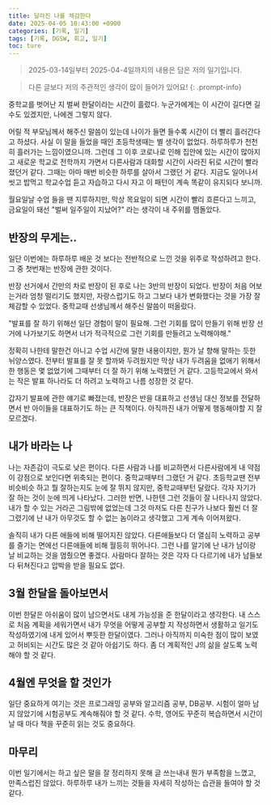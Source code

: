 ```yaml
---
title: 달라진 나를 체감한다 
date: 2025-04-05 10:43:00 +0900
categories: [기록, 일기]
tags: [기록, DGSW, 회고, 일기]
toc: ture
---
```


> 2025-03-14일부터 2025-04-4일까지의 내용은 담은 저의 일기입니다.

> 다른 글보다 저의 주관적인 생각이 많이 들어가 있어요!
{: .prompt-info}

중학교를 벗어난 지 벌써 한달이라는 시간이 흘렀다. 누군가에게는 이 시간이 길다면 길수도 있겠지만, 나에겐 그렇지 않다.

어릴 적 부모님께서 해주신 말씀이 있는데 나이가 들면 들수록 시간이 더 빨리 흘러간다고 하셨다. 사실 이 말을 들었을 때인 초등학생때는
별 생각이 없었다. 하루하루가 천천히 흘러가는 느낌이였으니까. 그런데 그 이후 코로나로 인해 집안에 있는 시간이 많아지고 새로운 학교로 전학까지 가면서
다른사람과 대화할 시간이 사라진 뒤로 시간이 빨라졌던거 같다. 그때는 아마 매번 비슷한 하루를 살아서 그랬던 거 같다. 지금도 일어나서 씻고 밥먹고 학교수업 듣고 자습하고 다시 자고 이 패턴이 계속 똑같이 유지되다 보니까.

월요일날 수업 들을 땐 지루하지만, 막상 목요일이 되면 시간이 빨리 흐른다고 느끼고, 금요일이 돼선 "벌써 일주일이 지났어?" 라는 생각이 내 주위를 맴돌았다.



## 반장의 무게는..

일단 이번에는 하루하루 배운 것 보다는 전반적으로 느낀 것을 위주로 작성하려고 한다. 그 중 첫번재는 반장에 관한 것이다. 

반장 선거에서 간만의 차로 반장이 된 후로 나는 3반의 반장이 되었다. 반장이 처음 어보는거라 엄청 떨리기도 했지만, 자랑스럽기도 하고 그보다 내가 변화했다는 것을 가장 잘 체감할 수 있었다. 중학교때 선생님께서 해주신 말씀이 떠올랐다.

"발표를 잘 하기 위해선 일단 경험이 말이 필요해. 그런 기회를 많이 만들기 위해 반장 선거에 나가보기도 하면서 너가 적극적으로 그런 기회를 만들려고 노력해야해."

정확히 나한테 말한건 아니고 수업 시간에 말한 내용이지만, 뭔가 날 향해 말하는 듯한 뉘양스였다. 전부터 발표를 잘 못 할까봐 두려웠지만 막상 내가 두려움을 없애기 위해서 한 행동은 몇 없었기에 그때부터 더 잘 하기 위해 노력했던 거 같다. 고등학교에서 와서는 작은 발표 하나라도 더 하려고 노력하고 나름 성장한 것 같다.


갑자기 발표에 관한 얘기로 빠졌는데, 반장은 반을 대표하고 선생님 대신 정보를 전달하면서 반 아이들을 대표하기도 하는 큰 직책이다.
아직까진 내가 어떻게 행동해야할 지 잘 모르겠다.

## 내가 바라는 나

나는 자존감이 극도로 낮은 편이다. 다른 사람과 나를 비교하면서 다른사람에게 내 약점이 강점으로 보인다면 위축되는 편이다. 중학교때부터 그랬던 거 같다. 초등학교땐 전부 비슷비슷 하고 뭘 잘하는지도 눈에 잘 뛰지 않지만, 중학교때부턴 달랐다. 각자 자기가 잘 하는 것이 눈에 띄게 나타났다. 그러한 반면, 나한텐 그런 것들이 잘 나타나지 않았다. 내가 할 수 있는 거라곤 그림밖에 없었는데 그것 마저도 다른 친구가 나보다 훨씬 더 잘 그렸기에 난 내가 아무것도 할 수 없는 놈이라고 생각했고 그게 계속 이어져왔다. 

솔직히 내가 다른 애들에 비해 떨어지진 않았다. 다른애들보다 더 열심히 노력하고 공부를 즐기는 면에선 다른애들에 비해 월등히 뛰어나다. 그런 나를 알기에 난 내가 남이랑 날 비교하는 것을 멈췄으면 좋겠다. 
사람마다 잘하는 것은 각자 다 다르기에 내가 남들보다 뒤쳐진다고 압박을 받을 필요도 없다.

## 3월 한달을 돌아보면서

이번 한달은 아쉬움이 많이 남으면서도 내게 가능성을 준 한달이라고 생각한다. 내 스스로 처음 계획을 세워가면서 내가 무엇을 어떻게 공부할 지 작성하면서 생활하고 일기도 작성하였기에 내게 있어서 뿌듯한 한달이였다. 그러나  아직까지 미숙한 점이 많이 보였고 허비되는 시간도 많은 것 같아 아쉽기도 하다. 좀 더 계획적인 J의 삶을 살도록 노력해야 할 것 같다. 


## 4월엔 무엇을 할 것인가

일단 중요하게 여기는 것은 프로그래밍 공부와 알고리즘 공부, DB공부.
시험이 얼마 남지 않았기에 시험공부도 계속해줘야 할 것 같다. 수학, 영어도 꾸준히 복습하면서 시간이 날 때 마다 책을 꾸준히 읽는 것도 중요하다. 

## 마무리 

이번 일기에서는 하고 싶은 말을 잘 정리하지 못해 글 쓰는내내 뭔가 부족함을 느꼈고, 만족스럽진 않았다. 하루하루 내가 느끼는 것들을 자세히 작성하는 습관을 들여야 할 것 같다.